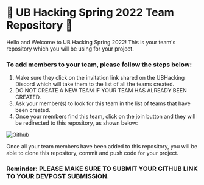 # 🚀 UB Hacking Spring 2022 Team Repository 🚀
  Hello and Welcome to UB Hacking Spring 2022! This is your team's repository which you will be using for your project. 
  
### To add members to your team, please follow the steps below:
  1. Make sure they click on the invitation link shared on the UBHacking Discord which will take them to the list of all the teams created.
  2. DO NOT CREATE A NEW TEAM IF YOUR TEAM HAS ALREADY BEEN CREATED.
  3. Ask your member(s) to look for this team in the list of teams that have been created.
  4. Once your members find this team, click on the join button and they will be redirected to this repository, as shown below: 

  ![Github](https://user-images.githubusercontent.com/73315015/161368240-3bf5f7cc-15ae-436e-ba9d-cbd206770635.gif)

Once all your team members have been added to this repository, you will be able to clone this repository, commit and push code for your project. 

### Reminder: PLEASE MAKE SURE TO SUBMIT YOUR GITHUB LINK TO YOUR DEVPOST SUBMISSION. 

